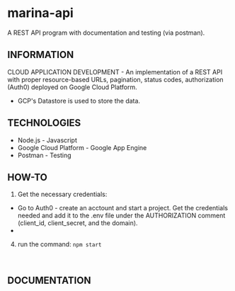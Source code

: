 # marina-api
A  REST API program with documentation and testing (via postman).

## INFORMATION
CLOUD APPLICATION DEVELOPMENT - An implementation of a REST API with proper resource-based URLs, pagination, status codes, authorization (Auth0) deployed on Google Cloud Platform. 
<br>
* GCP's Datastore is used to store the data.

## TECHNOLOGIES
* Node.js - Javascript
* Google Cloud Platform - Google App Engine
* Postman - Testing
  
## HOW-TO
1. Get the necessary credentials:
* Go to Auth0 - create an acctount and start a project. Get the credentials needed and add it to the .env file under the AUTHORIZATION comment (client_id, client_secret, and the domain).
*  
4. run the command:
```npm start```
<br>


## DOCUMENTATION

